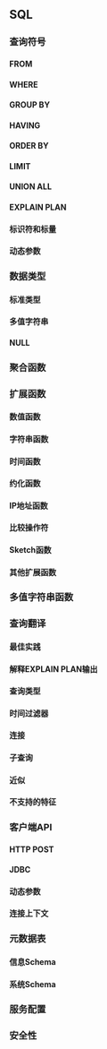 <!-- toc -->
## SQL
### 查询符号
#### FROM
#### WHERE
#### GROUP BY
#### HAVING
#### ORDER BY
#### LIMIT
#### UNION ALL
#### EXPLAIN PLAN
#### 标识符和标量
#### 动态参数
### 数据类型
#### 标准类型
#### 多值字符串
#### NULL
### 聚合函数
### 扩展函数
#### 数值函数
#### 字符串函数
#### 时间函数
#### 约化函数
#### IP地址函数
#### 比较操作符
#### Sketch函数
#### 其他扩展函数
### 多值字符串函数
### 查询翻译
#### 最佳实践
#### 解释EXPLAIN PLAN输出
#### 查询类型
#### 时间过滤器
#### 连接
#### 子查询
#### 近似
#### 不支持的特征
### 客户端API
#### HTTP POST
#### JDBC
#### 动态参数
#### 连接上下文
### 元数据表
#### 信息Schema
#### 系统Schema
### 服务配置
### 安全性